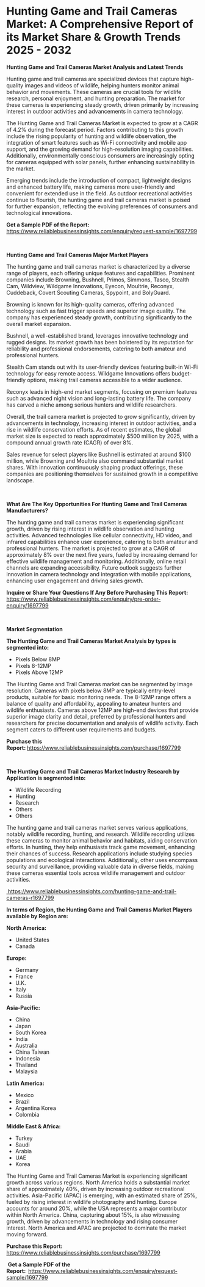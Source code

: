 <p><h1>Hunting Game and Trail Cameras Market: A Comprehensive Report of its Market Share & Growth Trends 2025 - 2032</h1></p><p><strong>Hunting Game and Trail Cameras Market Analysis and Latest Trends</strong></p>
<p><p>Hunting game and trail cameras are specialized devices that capture high-quality images and videos of wildlife, helping hunters monitor animal behavior and movements. These cameras are crucial tools for wildlife research, personal enjoyment, and hunting preparation. The market for these cameras is experiencing steady growth, driven primarily by increasing interest in outdoor activities and advancements in camera technology.</p><p>The Hunting Game and Trail Cameras Market is expected to grow at a CAGR of 4.2% during the forecast period. Factors contributing to this growth include the rising popularity of hunting and wildlife observation, the integration of smart features such as Wi-Fi connectivity and mobile app support, and the growing demand for high-resolution imaging capabilities. Additionally, environmentally conscious consumers are increasingly opting for cameras equipped with solar panels, further enhancing sustainability in the market.</p><p>Emerging trends include the introduction of compact, lightweight designs and enhanced battery life, making cameras more user-friendly and convenient for extended use in the field. As outdoor recreational activities continue to flourish, the hunting game and trail cameras market is poised for further expansion, reflecting the evolving preferences of consumers and technological innovations.</p></p>
<p><strong>Get a Sample PDF of the Report:&nbsp;</strong> <a href="https://www.reliablebusinessinsights.com/enquiry/request-sample/1697799?utm_campaign=3504&utm_medium=2&utm_source=Github&utm_content=ia&utm_term=15042025&utm_id=hunting-game-and-trail-cameras">https://www.reliablebusinessinsights.com/enquiry/request-sample/1697799</a></p>
<p>&nbsp;</p>
<p><strong>Hunting Game and Trail Cameras Major Market Players</strong></p>
<p><p>The hunting game and trail cameras market is characterized by a diverse range of players, each offering unique features and capabilities. Prominent companies include Browning, Bushnell, Primos, Simmons, Tasco, Stealth Cam, Wildview, Wildgame Innovations, Eyecon, Moultrie, Reconyx, Cuddeback, Covert Scouting Cameras, Spypoint, and BolyGuard.</p><p>Browning is known for its high-quality cameras, offering advanced technology such as fast trigger speeds and superior image quality. The company has experienced steady growth, contributing significantly to the overall market expansion. </p><p>Bushnell, a well-established brand, leverages innovative technology and rugged designs. Its market growth has been bolstered by its reputation for reliability and professional endorsements, catering to both amateur and professional hunters.</p><p>Stealth Cam stands out with its user-friendly devices featuring built-in Wi-Fi technology for easy remote access. Wildgame Innovations offers budget-friendly options, making trail cameras accessible to a wider audience. </p><p>Reconyx leads in high-end market segments, focusing on premium features such as advanced night vision and long-lasting battery life. The company has carved a niche among serious hunters and wildlife researchers.</p><p>Overall, the trail camera market is projected to grow significantly, driven by advancements in technology, increasing interest in outdoor activities, and a rise in wildlife conservation efforts. As of recent estimates, the global market size is expected to reach approximately $500 million by 2025, with a compound annual growth rate (CAGR) of over 8%.</p><p>Sales revenue for select players like Bushnell is estimated at around $100 million, while Browning and Moultrie also command substantial market shares. With innovation continuously shaping product offerings, these companies are positioning themselves for sustained growth in a competitive landscape.</p></p>
<p>&nbsp;</p>
<p><strong>What Are The Key Opportunities For Hunting Game and Trail Cameras Manufacturers?</strong></p>
<p><p>The hunting game and trail cameras market is experiencing significant growth, driven by rising interest in wildlife observation and hunting activities. Advanced technologies like cellular connectivity, HD video, and infrared capabilities enhance user experience, catering to both amateur and professional hunters. The market is projected to grow at a CAGR of approximately 8% over the next five years, fueled by increasing demand for effective wildlife management and monitoring. Additionally, online retail channels are expanding accessibility. Future outlook suggests further innovation in camera technology and integration with mobile applications, enhancing user engagement and driving sales growth.</p></p>
<p><strong>Inquire or Share Your Questions If Any Before Purchasing This Report:</strong> <a href="https://www.reliablebusinessinsights.com/enquiry/pre-order-enquiry/1697799?utm_campaign=3504&utm_medium=2&utm_source=Github&utm_content=ia&utm_term=15042025&utm_id=hunting-game-and-trail-cameras">https://www.reliablebusinessinsights.com/enquiry/pre-order-enquiry/1697799</a></p>
<p>&nbsp;</p>
<p><strong>Market Segmentation</strong></p>
<p><strong>The Hunting Game and Trail Cameras Market Analysis by types is segmented into:</strong></p>
<p><ul><li>Pixels Below 8MP</li><li>Pixels 8-12MP</li><li>Pixels Above 12MP</li></ul></p>
<p><p>The Hunting Game and Trail Cameras market can be segmented by image resolution. Cameras with pixels below 8MP are typically entry-level products, suitable for basic monitoring needs. The 8-12MP range offers a balance of quality and affordability, appealing to amateur hunters and wildlife enthusiasts. Cameras above 12MP are high-end devices that provide superior image clarity and detail, preferred by professional hunters and researchers for precise documentation and analysis of wildlife activity. Each segment caters to different user requirements and budgets.</p></p>
<p><strong>Purchase this Report:&nbsp;</strong><a href="https://www.reliablebusinessinsights.com/purchase/1697799?utm_campaign=3504&utm_medium=2&utm_source=Github&utm_content=ia&utm_term=15042025&utm_id=hunting-game-and-trail-cameras">https://www.reliablebusinessinsights.com/purchase/1697799</a></p>
<p>&nbsp;</p>
<p><strong>The Hunting Game and Trail Cameras Market Industry Research by Application is segmented into:</strong></p>
<p><ul><li>Wildlife Recording</li><li>Hunting</li><li>Research</li><li>Others</li><li>Others</li></ul></p>
<p><p>The hunting game and trail cameras market serves various applications, notably wildlife recording, hunting, and research. Wildlife recording utilizes these cameras to monitor animal behavior and habitats, aiding conservation efforts. In hunting, they help enthusiasts track game movement, enhancing their chances of success. Research applications include studying species populations and ecological interactions. Additionally, other uses encompass security and surveillance, providing valuable data in diverse fields, making these cameras essential tools across wildlife management and outdoor activities.</p></p>
<p><a href="https://www.reliablebusinessinsights.com/hunting-game-and-trail-cameras-r1697799?utm_campaign=3504&utm_medium=2&utm_source=Github&utm_content=ia&utm_term=15042025&utm_id=hunting-game-and-trail-cameras">&nbsp;https://www.reliablebusinessinsights.com/hunting-game-and-trail-cameras-r1697799</a></p>
<p><strong>In terms of Region, the Hunting Game and Trail Cameras Market Players available by Region are:</strong></p>
<p>
    <p> <strong> North America: </strong>
        <ul>
            <li>United States</li>
            <li>Canada</li>
        </ul>
        </p> 
    <p> <strong> Europe: </strong>
        <ul>
            <li>Germany</li>
            <li>France</li>
            <li>U.K.</li>
            <li>Italy</li>
            <li>Russia</li>
        </ul>
        </p> 
    <p> <strong> Asia-Pacific: </strong>
        <ul>
            <li>China</li>
            <li>Japan</li>
            <li>South Korea</li>
            <li>India</li>
            <li>Australia</li>
            <li>China Taiwan</li>
            <li>Indonesia</li>
            <li>Thailand</li>
            <li>Malaysia</li>
        </ul>
        </p> 
    <p> <strong> Latin America: </strong>
        <ul>
            <li>Mexico</li>
            <li>Brazil</li>
            <li>Argentina Korea</li>
            <li>Colombia</li>
        </ul>
        </p> 
    <p> <strong> Middle East & Africa: </strong>
        <ul>
            <li>Turkey</li>
            <li>Saudi</li>
            <li>Arabia</li>
            <li>UAE</li>
            <li>Korea</li>
        </ul>
    </p>
    </p>
<p><p>The Hunting Game and Trail Cameras Market is experiencing significant growth across various regions. North America holds a substantial market share of approximately 40%, driven by increasing outdoor recreational activities. Asia-Pacific (APAC) is emerging, with an estimated share of 25%, fueled by rising interest in wildlife photography and hunting. Europe accounts for around 20%, while the USA represents a major contributor within North America. China, capturing about 15%, is also witnessing growth, driven by advancements in technology and rising consumer interest. North America and APAC are projected to dominate the market moving forward.</p></p>
<p><strong>Purchase this Report: </strong><a href="https://www.reliablebusinessinsights.com/purchase/1697799?utm_campaign=3504&utm_medium=2&utm_source=Github&utm_content=ia&utm_term=15042025&utm_id=hunting-game-and-trail-cameras">https://www.reliablebusinessinsights.com/purchase/1697799</a></p>
<p>&nbsp;<strong>Get a Sample PDF of the Report:&nbsp;&nbsp;</strong><a href="https://www.reliablebusinessinsights.com/enquiry/request-sample/1697799?utm_campaign=3504&utm_medium=2&utm_source=Github&utm_content=ia&utm_term=15042025&utm_id=hunting-game-and-trail-cameras">https://www.reliablebusinessinsights.com/enquiry/request-sample/1697799</a></p>
<p><strong></strong></p>
<p><p></p><p></p><p></p></p>